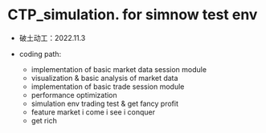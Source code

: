 # CTP_simulation. for simnow test env

- 破土动工：2022.11.3

- coding path:
  - implementation of basic market data session module
  - visualization & basic analysis of market data
  - implementation of basic trade session module 
  - performance optimization
  - simulation env trading test & get fancy profit
  - feature market i come i see i conquer 
  - get rich
